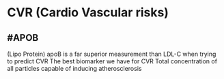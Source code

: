 # CVR (Cardio Vascular risks)

## #APOB
(Lipo Protein)
apoB is a far superior measurement than LDL-C when trying to predict CVR
The best biomarker we have for CVR
Total concentration of all particles capable of inducing atherosclerosis
